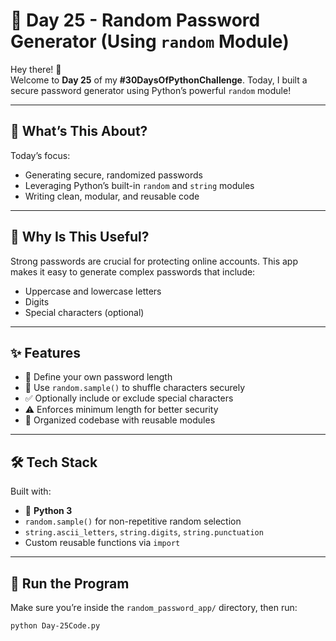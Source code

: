 # 🔐 Day 25 - Random Password Generator (Using `random` Module)

Hey there! 👋  
Welcome to **Day 25** of my **#30DaysOfPythonChallenge**. Today, I built a secure password generator using Python’s powerful `random` module!

---

## 📌 What’s This About?
Today’s focus:  
- Generating secure, randomized passwords  
- Leveraging Python’s built-in `random` and `string` modules  
- Writing clean, modular, and reusable code

---

## 💭 Why Is This Useful?
Strong passwords are crucial for protecting online accounts. This app makes it easy to generate complex passwords that include:
- Uppercase and lowercase letters
- Digits
- Special characters (optional)

---

## ✨ Features

- 🔢 Define your own password length
- 🎲 Use `random.sample()` to shuffle characters securely
- ✅ Optionally include or exclude special characters
- ⚠️ Enforces minimum length for better security
- 📁 Organized codebase with reusable modules

---

## 🛠️ Tech Stack

Built with:
- 🐍 **Python 3**
- `random.sample()` for non-repetitive random selection
- `string.ascii_letters`, `string.digits`, `string.punctuation`
- Custom reusable functions via `import`

---

## 🚀 Run the Program

Make sure you’re inside the `random_password_app/` directory, then run:
```bash
python Day-25Code.py



